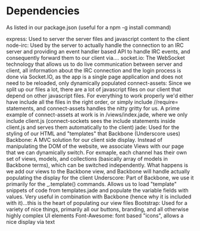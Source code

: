 Dependencies
===============

As listed in our package.json (useful for a npm -g install command)

 express: Used to server the server files and javascript content to the client
 node-irc: Used by the server to actually handle the connection to an IRC server and providing an event handler based API to handle IRC events, and consequently forward them to our client via....
 socket.io: The WebSocket technology that allows us to do live communication between server and client, all information about the IRC connection and the login process is done via Socket.IO, as the app is a single page application and does not need to be reloaded, only dynamically populated
 connect-assets: Since we split up our files a lot, there are a lot of javascript files on our client that depend on other javascript files. For everything to work properly we'd either have include all the files in the right order, or simply include //require= statements, and connect-assets handles the nitty gritty for us. A prime example of connect-assets at work is in /views/index.jade, where we only include client.js (connect-sockets sees the include statements inside client.js and serves them automatically to the client) 
 jade: Used for the styling of our HTML and "templates" that Backbone (Underscore uses)
 Backbone: A MVC solution for our client side display. Instead of manipulating the DOM of the website, we associate Views with our page that we can dynamically switch. For exmaple, each channel has their own set of views, models, and collections (basically array of models in Backbone terms), which can be switched independently. What happens is we add our views to the Backbone view, and Backbone will handle actually populating the display for the client
 Underscore: Part of Backbone, we use it primarily for the _.template() commands. Allows us to load "template" snippets of code from templates.jade and populate the variable fields with values. Very useful in combination with Backbone (hence why it is included with it)...this is the heart of populating our view files
 Bootstrap: Used for a variety of nice things, primarily all our buttons, branding, and all otherwise highly complex UI elements
 Font-Awesome: font based "icons", allows a nice display via text